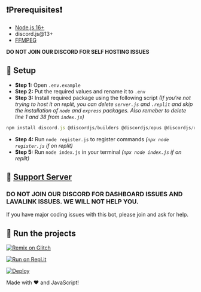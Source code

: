 ## ❗Prerequisites❗
- [Node.js 16+](https://nodejs.org/en/download/)
- discord.js@13+
- [FFMPEG](https://ffmpeg.org/download.html)

**DO NOT JOIN OUR DISCORD FOR SELF HOSTING ISSUES**

## 📝 Setup
- **Step 1:** Open `.env.example`
- **Step 2:** Put the required values and rename it to `.env`
- **Step 3:** Install required package using the following script *(If you're not trying to host it on replit, you can delete `server.js` and `.replit` and skip the installation of `node` and `express` packages. Also remeber to delete line 1 and 38 from `index.js`)*
```js
npm install discord.js @discordjs/builders @discordjs/opus @discordjs/rest @discordjs/voice axios discord-api-types dotenv express ffmpeg-static node tweetnacl
```
- **Step 4:** Run `node register.js` to register commands *(`npx node register.js` if on replit)*
- **Step 5:** Run `node index.js` in your terminal *(`npx node index.js` if on replit)*

## 📝 [Support Server](https://discord.gg/nZRMdQeK6m)

### **DO NOT JOIN OUR DISCORD FOR DASHBOARD ISSUES AND LAVALINK ISSUES. WE WILL NOT HELP YOU.**

If you have major coding issues with this bot, please join and ask for help.

## 💨 Run the projects

[![Remix on Glitch](https://cdn.glitch.com/2703baf2-b643-4da7-ab91-7ee2a2d00b5b%2Fremix-button.svg)](https://glitch.com/edit/#!/import/github/Grizz1e/Kavya)

[![Run on Repl.it](https://repl.it/badge/github/Grizz1e/Kavya)](https://repl.it/github/Grizz1e/Kavya)

[![Deploy](https://www.herokucdn.com/deploy/button.svg)](https://heroku.com/deploy?template=https://github.com/Grizz1e/Kavya)

Made with ❤️ and JavaScript!
